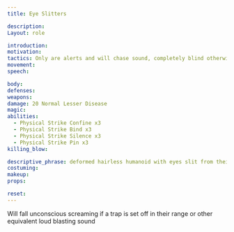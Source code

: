 ```yaml
---
title: Eye Slitters

description: 
Layout: role

introduction: 
motivation: 
tactics: Only are alerts and will chase sound, completely blind otherwise to PCs (creatures from The Decent). If activated by sound, fight like rage monsters! Go fast and hard, do not let up till you downed a target and stand over them till another threat presents Itself or you are drawn off by sound.
movement:
speech:

body:
defenses: 
weapons: 
damage: 20 Normal Lesser Disease 
magic: 
abilities:
  - Physical Strike Confine x3
  - Physical Strike Bind x3 
  - Physical Strike Silence x3
  - Physical Strike Pin x3
killing_blow: 

descriptive_phrase: deformed hairless humanoid with eyes slit from their face
costuming: 
makeup:
props: 

reset:
---
```




Will fall unconscious screaming if a trap is set off in their range or other equivalent loud blasting sound
